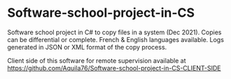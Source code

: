 # Software-school-project-in-CS
Software school project in C# to copy files in a system (Dec 2021). Copies can be differential or complete. French & English languages available. Logs generated in JSON or XML format of the copy process.

Client side of this software for remote supervision available at https://github.com/Aquila76/Software-school-project-in-CS-CLIENT-SIDE
